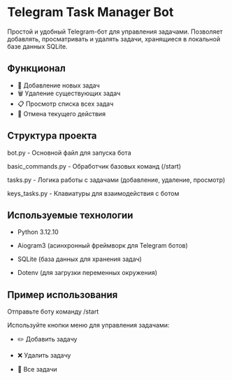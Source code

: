 # Telegram Task Manager Bot

Простой и удобный Telegram-бот для управления задачами. Позволяет добавлять, просматривать и удалять задачи, хранящиеся в локальной базе данных SQLite.

## Функционал

- 📌 Добавление новых задач
- 🗑️ Удаление существующих задач
- 📋 Просмотр списка всех задач
- 🔄 Отмена текущего действия

## Структура проекта
bot.py - Основной файл для запуска бота

basic_commands.py - Обработчик базовых команд (/start)

tasks.py - Логика работы с задачами (добавление, удаление, просмотр)

keys_tasks.py - Клавиатуры для взаимодействия с ботом

## Используемые технологии
- Python 3.12.10

- Aiogram3 (асинхронный фреймворк для Telegram ботов)

- SQLite (база данных для хранения задач)

- Dotenv (для загрузки переменных окружения)

## Пример использования
Отправьте боту команду /start

Используйте кнопки меню для управления задачами:

- ✏️ Добавить задачу

- ❌ Удалить задачу

- 📃 Все задачи
